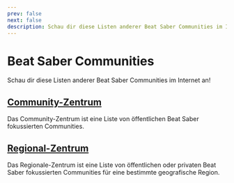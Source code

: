```yaml
---
prev: false
next: false
description: Schau dir diese Listen anderer Beat Saber Communities im Internet an!
---
```


# Beat Saber Communities

Schau dir diese Listen anderer Beat Saber Communities im Internet an!

## [Community-Zentrum](./community-hub.md)

Das Community-Zentrum ist eine Liste von öffentlichen Beat Saber fokussierten Communities.

## [Regional-Zentrum](./regional-hub.md)

Das Regionale-Zentrum ist eine Liste von öffentlichen oder privaten Beat Saber fokussierten Communities für eine bestimmte geografische Region.
